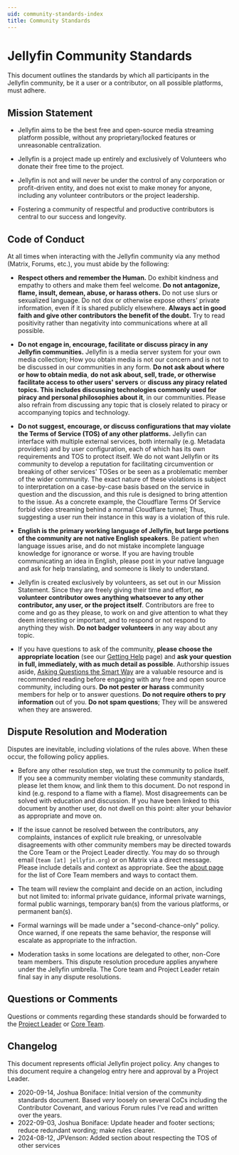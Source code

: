 ```yaml
---
uid: community-standards-index
title: Community Standards
---
```


# Jellyfin Community Standards

This document outlines the standards by which all participants in the Jellyfin community, be it a user or a contributor, on all possible platforms, must adhere.

## Mission Statement

- Jellyfin aims to be the best free and open-source media streaming platform possible, without any proprietary/locked features or unreasonable centralization.

- Jellyfin is a project made up entirely and exclusively of Volunteers who donate their free time to the project.

- Jellyfin is not and will never be under the control of any corporation or profit-driven entity, and does not exist to make money for anyone, including any volunteer contributors or the project leadership.

- Fostering a community of respectful and productive contributors is central to our success and longevity.

## Code of Conduct

At all times when interacting with the Jellyfin community via any method (Matrix, Forums, etc.), you must abide by the following:

- **Respect others and remember the Human.** Do exhibit kindness and empathy to others and make them feel welcome. **Do not antagonize, flame, insult, demean, abuse, or harass others.** Do not use slurs or sexualized language. Do not dox or otherwise expose others' private information, even if it is shared publicly elsewhere. **Always act in good faith and give other contributors the benefit of the doubt.** Try to read positivity rather than negativity into communications where at all possible.

- **Do not engage in, encourage, facilitate or discuss piracy in any Jellyfin communities.** Jellyfin is a media server system for your own media collection; How you obtain media is not our concern and is not to be discussed in our communities in any form. **Do not ask about where or how to obtain media**, **do not ask about, sell, trade, or otherwise facilitate access to other users' servers** or **discuss any piracy related topics. This includes discussing technologies commonly used for piracy and personal philosophies about it**, in our communities. Please also refrain from discussing any topic that is closely related to piracy or accompanying topics and technology.

- **Do not suggest, encourage, or discuss configurations that may violate the Terms of Service (TOS) of any other platforms.** Jellyfin can interface with multiple external services, both internally (e.g. Metadata providers) and by user configuration, each of which has its own requirements and TOS to protect itself. We do not want Jellyfin or its community to develop a reputation for facilitating circumvention or breaking of other services' TOSes or be seen as a problematic member of the wider community. The exact nature of these violations is subject to interpretation on a case-by-case basis based on the service in question and the discussion, and this rule is designed to bring attention to the issue. As a concrete example, the Cloudflare Terms Of Service forbid video streaming behind a normal Cloudflare tunnel; Thus, suggesting a user run their instance in this way is a violation of this rule.

- **English is the primary working language of Jellyfin, but large portions of the community are not native English speakers**. Be patient when language issues arise, and do not mistake incomplete language knowledge for ignorance or worse. If you are having trouble communicating an idea in English, please post in your native language and ask for help translating, and someone is likely to understand.

- Jellyfin is created exclusively by volunteers, as set out in our Mission Statement. Since they are freely giving their time and effort, **no volunteer contributor owes anything whatsoever to any other contributor, any user, or the project itself**. Contributors are free to come and go as they please, to work on and give attention to what they deem interesting or important, and to respond or not respond to anything they wish. **Do not badger volunteers** in any way about any topic.

- If you have questions to ask of the community, **please choose the appropriate location** (see our [Getting Help](/docs/general/getting-help) page) and **ask your question in full, immediately, with as much detail as possible**. Authorship issues aside, [Asking Questions the Smart Way](http://www.catb.org/~esr/faqs/smart-questions.html) are a valuable resource and is recommended reading before engaging with any free and open source community, including ours. **Do not pester or harass** community members for help or to answer questions. **Do not require others to pry information** out of you. **Do not spam questions**; They will be answered when they are answered.

## Dispute Resolution and Moderation

Disputes are inevitable, including violations of the rules above. When these occur, the following policy applies.

- Before any other resolution step, we trust the community to police itself. If you see a community member violating these community standards, please let them know, and link them to this document. Do not respond in kind (e.g. respond to a flame with a flame). Most disagreements can be solved with education and discussion. If you have been linked to this document by another user, do not dwell on this point: alter your behavior as appropriate and move on.

- If the issue cannot be resolved between the contributors, any complaints, instances of explicit rule breaking, or unresolvable disagreements with other community members may be directed towards the Core Team or the Project Leader directly. You may do so through email (`team [at] jellyfin.org`) or on Matrix via a direct message. Please include details and context as appropriate. See the [about page](/docs/general/about) for the list of Core Team members and ways to contact them.

- The team will review the complaint and decide on an action, including but not limited to: informal private guidance, informal private warnings, formal public warnings, temporary ban(s) from the various platforms, or permanent ban(s).

- Formal warnings will be made under a "second-chance-only" policy. Once warned, if one repeats the same behavior, the response will escalate as appropriate to the infraction.

- Moderation tasks in some locations are delegated to other, non-Core team members. This dispute resolution procedure applies anywhere under the Jellyfin umbrella. The Core team and Project Leader retain final say in any dispute resolutions.

## Questions or Comments

Questions or comments regarding these standards should be forwarded to the [Project Leader](https://matrix.to/#/@joshuaboniface:bonifacelabs.ca) or [Core Team](/docs/general/about).

## Changelog

This document represents official Jellyfin project policy. Any changes to this document require a changelog entry here and approval by a Project Leader.

- 2020-09-14, Joshua Boniface: Initial version of the community standards document. Based _very_ loosely on several CoCs including the Contributor Covenant, and various Forum rules I've read and written over the years.
- 2022-09-03, Joshua Boniface: Update header and footer sections; reduce redundant wording; make rules clearer.
- 2024-08-12, JPVenson: Added section about respecting the TOS of other services
